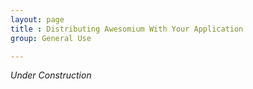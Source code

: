 ```yaml
---
layout: page
title : Distributing Awesomium With Your Application
group: General Use

---
```


_Under Construction_